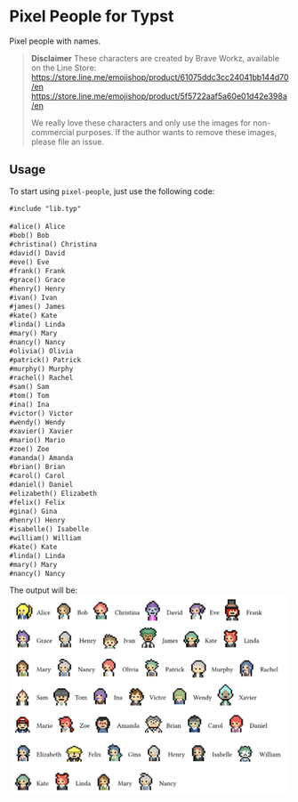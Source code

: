# Pixel People for Typst

Pixel people with names.

> **Disclaimer**
> These characters are created by Brave Workz, available on the Line Store:
> https://store.line.me/emojishop/product/61075ddc3cc24041bb144d70/en
> https://store.line.me/emojishop/product/5f5722aaf5a60e01d42e398a/en
> 
> We really love these characters and only use the images for non-commercial purposes. If the author wants to remove these images, please file an issue.

## Usage
To start using `pixel-people`, just use the following code:

```typ
#include "lib.typ"

#alice() Alice
#bob() Bob
#christina() Christina
#david() David
#eve() Eve
#frank() Frank
#grace() Grace
#henry() Henry
#ivan() Ivan
#james() James
#kate() Kate
#linda() Linda
#mary() Mary
#nancy() Nancy
#olivia() Olivia
#patrick() Patrick
#murphy() Murphy
#rachel() Rachel
#sam() Sam
#tom() Tom
#ina() Ina
#victor() Victor
#wendy() Wendy
#xavier() Xavier
#mario() Mario
#zoe() Zoe
#amanda() Amanda
#brian() Brian
#carol() Carol
#daniel() Daniel
#elizabeth() Elizabeth
#felix() Felix
#gina() Gina
#henry() Henry
#isabelle() Isabelle
#william() William
#kate() Kate
#linda() Linda
#mary() Mary
#nancy() Nancy
```

The output will be:
![demo](demo.png)